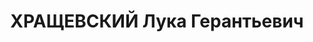 ---
title: ХРАЩЕВСКИЙ Лука Герантьевич
description: 'Род. 1899, с. Устье, Винницкая обл., УССР, русский, обр: среднее. Род
  занятий: директор чусовского леспромхоза, прож: г. Чусовой, Пермская обл.. Арест.
  03.08.1937. Приговор: 14.01.1938, обв.: КР, терр., диверс. - ВМН, конфискация имущества.
  Реабилитация - Военная коллегия ВС СССР'
---